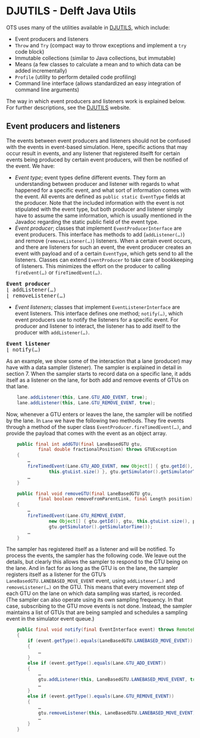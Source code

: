 # DJUTILS - Delft Java Utils

OTS uses many of the utilities available in [DJUTILS](https://djutils.org), which include:

* Event producers and listeners
* `Throw` and `Try` (compact way to throw exceptions and implement a `try` code block)
* Immutable collections (similar to Java collections, but immutable)
* Means (a few classes to calculate a mean and to which data can be added incrementally)
* `Profile` (utility to perform detailed code profiling)
* Command line interface (allows standardized an easy integration of command line arguments)

The way in which event producers and listeners work is explained below. For further descriptions, see the [DJUTILS](https://djutils.org) website.


## Event producers and listeners

The events between event producers and listeners should not be confused with the events in event-based simulation. Here, specific actions that may occur result in events, and any listener that registered itselft for certain events being produced by certain event producers, will then be notified of the event. We have:

* _Event type_; event types define different events. They form an understanding between producer and listener with regards to what happened for a specific event, and what sort of information comes with the event. All events are defined as `public static EventType` fields at the producer. Note that the included information with the event is not stipulated with the event type, but both producer and listener simply have to assume the same information, which is usually mentioned in the Javadoc regarding the static public field of the event type.
* _Event producer_; classes that implement `EventProducerInterface` are event producers. This interface has methods to add (`addListener(…)`) and remove (`removeListener(…)`) listeners. When a certain event occurs, and there are listeners for such an event, the event producer creates an event with payload and of a certain `EventType`, which gets send to all the listeners. Classes can extend `EventProducer` to take care of bookkeeping of listeners. This minimizes the effort on the producer to calling `fireEvent(…)` or `fireTimedEvent(…)`.

<pre>
<b>Event producer</b>
&lfloor; addListener(…)
&lfloor; removeListener(…)
</pre>

* _Event listeners_; classes that implement `EventListenerInterface` are event listeners. This interface defines one method; `notify(…)`, which event producers use to notify the listeners for a specific event. For producer and listener to interact, the listener has to add itself to the producer with `addListener(…)`.

<pre>
<b>Event listener</b>
&lfloor; notify(…)
</pre>

As an example, we show some of the interaction that a lane (producer) may have with a data sampler (listener). The sampler is explained in detail in section 7. When the sampler starts to record data on a specific lane, it adds itself as a listener on the lane, for both add and remove events of GTUs on that lane.

```java
    lane.addListener(this, Lane.GTU_ADD_EVENT, true);
    lane.addListener(this, Lane.GTU_REMOVE_EVENT, true);
```

Now, whenever a GTU enters or leaves the lane, the sampler will be notified by the lane. In `Lane` we have the following two methods. They fire events through a method of the super class `EventProducer.fireTimedEvent(…)`, and provide the payload that comes with the event as an object array.

```java
    public final int addGTU(final LaneBasedGTU gtu, 
            final double fractionalPosition) throws GTUException
    {
        …
        fireTimedEvent(Lane.GTU_ADD_EVENT, new Object[] { gtu.getId(), gtu, 
                this.gtuList.size() }, gtu.getSimulator().getSimulatorTime());
        …
    }

    public final void removeGTU(final LaneBasedGTU gtu, 
            final boolean removeFromParentLink, final Length position)
    {
        …
        fireTimedEvent(Lane.GTU_REMOVE_EVENT, 
                new Object[] { gtu.getId(), gtu, this.gtuList.size(), position }, 
                gtu.getSimulator().getSimulatorTime());
        …
    }
```

The sampler has registered itself as a listener and will be notified. To process the events, the sampler has the following code. We leave out the details, but clearly this allows the sampler to respond to the GTU being on the lane. And in fact for as long as the GTU is on the lane, the sampler registers itself as a listener for the GTU’s `LaneBasedGTU.LANEBASED_MOVE_EVENT` event, using `addListener(…)` and `removeListener(…)` on the GTU. This means that every movement step of each GTU on the lane on which data sampling was started, is recorded. (The sampler can also operate using its own sampling frequency. In that case, subscribing to the GTU move events is not done. Instead, the sampler maintains a list of GTUs that are being sampled and schedules a sampling event in the simulator event queue.)

```java
    public final void notify(final EventInterface event) throws RemoteException
    {
        if (event.getType().equals(LaneBasedGTU.LANEBASED_MOVE_EVENT))
        {
            …
        }
        else if (event.getType().equals(Lane.GTU_ADD_EVENT))
        {
            …
            gtu.addListener(this, LaneBasedGTU.LANEBASED_MOVE_EVENT, true);
            …
        }
        else if (event.getType().equals(Lane.GTU_REMOVE_EVENT))
        {
            …
            gtu.removeListener(this, LaneBasedGTU.LANEBASED_MOVE_EVENT);
            …
        }
    }
```
